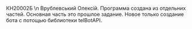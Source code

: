 КН20002Б \n
Врублевський Олексій.
Программа создана из отдельних частей.
Основная часть это прошлое задание.
Новое только создание бота с потощью библиотеки telBotAPI.


